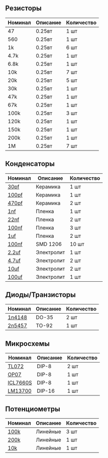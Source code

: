 ## Резисторы

| Номинал | Описание | Количество |
| ------ | ----------- | ----------- |
| 47 | 0.25вт | 1 шт |
| 560 | 0.25вт | 1 шт |
| 1k | 0.25вт | 6 шт |
| 4.7k | 0.25вт | 1 шт |
| 6.8k | 0.25вт | 1 шт |
| 10k | 0.25вт | 7 шт |
| 20k | 0.25вт | 5 шт |
| 30k | 0.25вт | 1 шт |
| 47k | 0.25вт | 1 шт |
| 67k | 0.25вт | 1 шт |
| 100k | 0.25вт | 3 шт |
| 120k | 0.25вт | 1 шт |
| 150k | 0.25вт | 1 шт |
| 200k | 0.25вт | 1 шт |
| 1M | 0.25вт | 7 шт |

## Конденсаторы

| Номинал | Описание | Количество |
| ------ | ----------- | ----------- |
| [30pf](https://www.chipdip.ru/product0/9000313107) | Керамика | 1 шт |
| [100pf](https://www.chipdip.ru/product0/9000313108) | Керамика | 1 шт |
| [470pf](https://www.chipdip.ru/product0/9000441569) | Керамика | 2 шт |
| [1nf](https://www.chipdip.ru/product/b32529c1102j000) | Пленка | 1 шт |
| [22nf](https://www.chipdip.ru/product/b32529c1223j000) | Пленка | 2 шт |
| [100nf](https://www.chipdip.ru/product/b32529c0104k000) | Пленка | 3 шт |
| [1uf](https://www.chipdip.ru/product/b32529c0105k000) | Пленка | 2 шт |
| [100nf](https://www.chipdip.ru/product0/9000697437) | SMD 1206 | 10 шт |
| [2.2uf](https://www.chipdip.ru/product/b43828a1225m007) | Электролит | 1 шт |
| [4.7uf](https://www.chipdip.ru/product0/9000274008) | Электролит | 2 шт |
| [10uf](https://www.chipdip.ru/product0/9000565842) | Электролит | 2 шт |
| [100uf](https://www.chipdip.ru/product0/9000565756) | Электролит | 1 шт |

## Диоды/Транзисторы

| Номинал | Описание | Количество |
| ------ | ----------- | ----------- |
| [1n4148](https://www.chipdip.ru/product/1n4148) | DO-35 | 2 шт |
| [2n5457](https://www.chipdip.ru/product/2n5457-3) | TO-92 | 1 шт |

## Микросхемы

| Номинал | Описание | Количество |
| ------ | ----------- | ----------- |
| [TL072](https://www.chipdip.ru/product/tl072cp) | DIP-8 | 2 шт |
| [OP07](https://www.chipdip.ru/product/op07cp) | DIP-8 | 1 шт |
| [ICL7660S](https://www.chipdip.ru/product/icl7660scpa) | DIP-8 | 1 шт |
| [LM13700](https://www.chipdip.ru/product/lm13700n) | DIP-16 | 1 шт |

## Потенциометры

| Номинал | Описание | Количество |
| ------ | ----------- | ----------- |
| [100k](https://www.chipdip.ru/product/rk-1233n1-b100k) | Линейные | 3 шт |
| [200k](https://www.chipdip.ru/product/rk-1233n1-b200k) | Линейные | 1 шт |
| [10k](https://www.chipdip.ru/product/rk-1233n1-b10k) | Линейные | 1 шт |